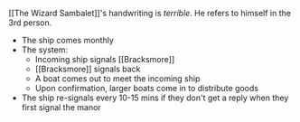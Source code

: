 [[The Wizard Sambalet]]'s handwriting is *terrible*. He refers to himself in the 3rd person.
- The ship comes monthly
- The system:
	- Incoming ship signals [[Bracksmore]]
	- [[Bracksmore]] signals back
	- A boat comes out to meet the incoming ship
	- Upon confirmation, larger boats come in to distribute goods
- The ship re-signals every 10-15 mins if they don't get a reply when they first signal the manor